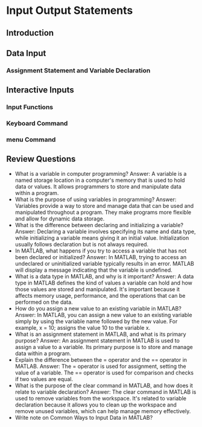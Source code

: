 # Input Output Statements

## Introduction

## Data Input

### Assignment Statement and Variable Declaration

## Interactive Inputs

### Input Functions

### Keyboard Command

### menu Command

## Review Questions

- What is a variable in computer programming?
Answer: A variable is a named storage location in a computer's memory that is used to hold data or values. It allows programmers to store and manipulate data within a program.
- What is the purpose of using variables in programming?
Answer: Variables provide a way to store and manage data that can be used and manipulated throughout a program. They make programs more flexible and allow for dynamic data storage.
- What is the difference between declaring and initializing a variable?
Answer: Declaring a variable involves specifying its name and data type, while initializing a variable means giving it an initial value. Initialization usually follows declaration but is not always required.
- In MATLAB, what happens if you try to access a variable that has not been declared or initialized?
Answer: In MATLAB, trying to access an undeclared or uninitialized variable typically results in an error. MATLAB will display a message indicating that the variable is undefined.
- What is a data type in MATLAB, and why is it important?
Answer: A data type in MATLAB defines the kind of values a variable can hold and how those values are stored and manipulated. It's important because it affects memory usage, performance, and the operations that can be performed on the data.
- How do you assign a new value to an existing variable in MATLAB?
Answer: In MATLAB, you can assign a new value to an existing variable simply by using the variable name followed by the new value. For example, x = 10; assigns the value 10 to the variable x.
- What is an assignment statement in MATLAB, and what is its primary purpose?
Answer: An assignment statement in MATLAB is used to assign a value to a variable. Its primary purpose is to store and manage data within a program.
- Explain the difference between the = operator and the == operator in MATLAB.
Answer: The = operator is used for assignment, setting the value of a variable. The == operator is used for comparison and checks if two values are equal.
- What is the purpose of the clear command in MATLAB, and how does it relate to variable declaration?
Answer: The clear command in MATLAB is used to remove variables from the workspace. It's related to variable declaration because it allows you to clean up the workspace and remove unused variables, which can help manage memory effectively.
- Write note on Common Ways to Input Data in MATLAB?
